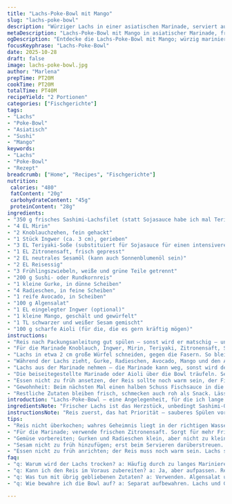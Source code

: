 ```yaml
---
title: "Lachs-Poke-Bowl mit Mango"
slug: "lachs-poke-bowl"
description: "Würziger Lachs in einer asiatischen Marinade, serviert auf lockerem Reis mit frischer Gurke, Radieschen, Avocado, Algensalat und süß-säuerlichem Mango-Relish. Kleine Variationen an der Soßenzusammenstellung und das Marinierintervall sind der Schlüssel – nicht zu lang, sonst wird der Fisch 'gegart'. Eine Prise Sesamsamen sorgt für knusprigen Biss. Dazu eine scharfe Aioli als Kontrast. Einfach und schnell – ideal, wenn man das erste Mal mit Poke experimentiert und trotzdem eine geschmackliche Überraschung sucht. Achtung: Reis nicht zu fest kochen, sonst zerfällt alles zu Brei."
metaDescription: "Lachs-Poke-Bowl mit Mango in asiatischer Marinade, frischem Gemüse und knusprigen Sesamsamen; eine Explosion der Aromen erwartet dich"
ogDescription: "Entdecke die Lachs-Poke-Bowl mit Mango; würzig mariniert und frisch serviert; eine aufregende Kombination für Sushi-Liebhaber"
focusKeyphrase: "Lachs-Poke-Bowl"
date: 2025-10-28
draft: false
image: lachs-poke-bowl.jpg
author: "Marlena"
prepTime: PT20M
cookTime: PT20M
totalTime: PT40M
recipeYield: "2 Portionen"
categories: ["Fischgerichte"]
tags:
- "Lachs"
- "Poke-Bowl"
- "Asiatisch"
- "Sushi"
- "Mango"
keywords:
- "Lachs"
- "Poke-Bowl"
- "Rezept"
breadcrumb: ["Home", "Recipes", "Fischgerichte"]
nutrition: 
 calories: "480"
 fatContent: "20g"
 carbohydrateContent: "45g"
 proteinContent: "28g"
ingredients:
- "350 g frisches Sashimi-Lachsfilet (statt Sojasauce habe ich mal Teriyaki ausprobiert, passt gut)"
- "4 EL Mirin"
- "2 Knoblauchzehen, fein gehackt"
- "1 Stück Ingwer (ca. 3 cm), gerieben"
- "3 EL Teriyaki-Soße (substituiert für Sojasauce für einen intensiveren Geschmack)"
- "1 EL Zitronensaft, frisch gepresst"
- "2 EL neutrales Sesamöl (kann auch Sonnenblumenöl sein)"
- "2 EL Reisessig"
- "3 Frühlingszwiebeln, weiße und grüne Teile getrennt"
- "200 g Sushi- oder Rundkornreis"
- "1 kleine Gurke, in dünne Scheiben"
- "4 Radieschen, in feine Scheiben"
- "1 reife Avocado, in Scheiben"
- "100 g Algensalat"
- "1 EL eingelegter Ingwer (optional)"
- "1 kleine Mango, geschält und gewürfelt"
- "1 TL schwarzer und weißer Sesam gemischt"
- "100 g scharfe Aioli (für die, die es gern kräftig mögen)"
instructions:
- "Reis nach Packungsanleitung gut spülen – sonst wird er matschig – und mit wenig Wasser aufsetzen. Kurz aufkochen lassen, dann Hitze reduzieren und ohne Rühren ziehen lassen, bis das Wasser fast weg ist – so wird der Reis schön locker und klebt nicht."
- "Für die Marinade Knoblauch, Ingwer, Mirin, Teriyaki, Zitronensaft, Sesamöl, Reisessig und die weißen Frühlingszwiebelringe in einer großen Schüssel verquirlen. Zweite Hälfte für später beiseite stellen, falls als Dressing genutzt."
- "Lachs in etwa 2 cm große Würfel schneiden, gegen die Fasern. So bleibt er zart und nicht faserig beim Essen. In die Schüssel mit der Marinade geben und vorsichtig wenden. Nicht quetschen oder zu lange marinieren, 15-40 Minuten reichen. Länger wird der Fisch zu fest und verändert die Textur."
- "Während der Lachs zieht, Gurke, Radieschen, Avocado, Mango und den Algensalat vorbereiten. Mangowürfel nicht zu klein machen, damit sie beim Essen noch herausstechen."
- "Lachs aus der Marinade nehmen – die Marinade kann weg, sonst wird der Reis matschig. Reis in zwei Schalen verteilen und mit allen frischen Zutaten appetitlich anrichten."
- "Die beiseitegestellte Marinade oder Aioli über die Bowl träufeln. Sesamsamen darüber streuen für den Crunch. Bei Zuhause-Gästen reicht das, unterwegs kann noch mehr Chili oder Sojasauce zur Seite gestellt werden."
- "Essen nicht zu früh ansetzen, der Reis sollte noch warm sein, der Fisch dagegen kühl und zart. Kälte und Wärme geben die Balance."
- "Gewohnheit: Beim nächsten Mal einen halben Schuss Fischsauce in die Marinade mischen. Gibt mehr Umami. Ebenso nussiges Öl lohnt den Versuch, aber Sesamöl ist Standard."
- "Restliche Zutaten bleiben frisch, schmecken auch roh als Snack. Lässt sich gut vorbereiten, wenn die Marinierzeit gut getimt wird."
introduction: "Lachs-Poke-Bowl – eine Angelegenheit, für die ich lange experimentierte, bis die Balance zwischen Salz und Süße stimmte. Nicht zu lang marinieren, sonst zersetzt sich die Textur und der Fisch wird unappetitlich hart. Die Kombination aus knackigem Gemüse, süßer Mango und mildem Reis schafft diese interessante Texturvielfalt, die ich mag. Mirin und Reisessig sind kleine Geschmackshelfer, keine Akrobaten, man darf nicht übertreiben. Teriyaki statt Soja gab letztes Mal mehr Tiefe. Und Aioli als Kontrapunkt, das hab ich durch Zufall entdeckt, macht das Ganze herzhafter. Achtung: Reis muss körnig bleiben, sonst klebt es wie Kleister, und das gibt Frust statt Genusserlebnis. Ein bisschen achtsam sein und ausprobieren, immer wieder."
ingredientsNote: "Frischer Lachs ist das Herzstück, unbedingt Sashimi-Qualität. Statt Sojasoße nehme ich oft Teriyaki – bringt mehr Substanz und weniger Salzgeschmack. Falls keine Mirin zu Hause, geht auch ein Schuss süßer Weißwein oder Apfelessig, dann aber Zucker leicht erhöhen. Sesamöl darf nicht zu stark sein, sonst wird’s bitter. Reis nicht zu feucht kochen, sonst gibt es Brei. Frühlingszwiebeln besser getrennt verwenden; weiße für die Marinade, grüne für das Topping – bringt Frische und leichte Schärfe. Frisches Gemüse: Gurken und Radieschen geben Struktur. Mango ist mein Geheimtipp, der süße Kontrast zum salzigen Lachs. Algensalat gibt Umami, alternativ Wakame nehmen. Aioli notfalls weglassen oder scharfe Mayonnaise als Ersatz."
instructionsNote: "Reis zuerst, das hat Priorität – sauberes Spülen vor dem Kochen reduziert Klebrigkeit. Die Marinade einheitlich vermischen, damit der Geschmack sich gut verteilt. Lachs nur mariniert versenken, wenn er wirklich kühl ist – sonst gerinnt die Marinade. Schnitttechniken: Gegen das Korn schneiden, sonst zerfasert der Fisch und das Mundgefühl leidet. Marinierzeit beobachten: Ab 45 Minuten beginnt der Fisch zu ‚kochen‘ und verliert das rohen Aroma. Zutaten aufs Schüsselbett anrichten und erst kurz vor dem Servieren die Sauce oder Aioli drüber träufeln, sonst wird alles matschig. Sesam erst ganz zum Schluss – für den knackigen Biss. Experimentiere mit mehr Chili oder frischen Kräutern für den letzten Kick. Balance aus warmem Reis und kaltem rohen Fisch beachten, sonst wird es fade. Und bitte genug Frische, das macht den Unterschied."
tips:
- "Reis nicht überkochen; wahres Geheimnis liegt in der richtigen Wassermenge. Zu viel Wasser macht den Reis matschig. Vor dem Kochen gut spülen. Einheitlich und locker. Eine kleine Prise Salz kann helfen. Das gewährleistet, dass er nicht klebt und die Textur bleibt angenehm"
- "Für die Marinade; verwende frischen Zitronensaft. Sorgt für mehr Frische. Ingwer und Knoblauch fein hacken; der Duft ist intensiv. Lachs nicht zu lange marinieren; 15-40 Minuten sind genug. Beobachte die Zeit. Bei 45 Minuten zersetzt sich die Textur. Probiere auch, etwas Fischsauce hinzuzufügen"
- "Gemüse vorbereiten; Gurken und Radieschen klein, aber nicht zu klein schneiden. Mangowürfel ruhig großzügig lassen. Damit es beim Essen knistert. Frische und Farbe erhältst du durch gut gewählte Zutaten. Avocado muss reif sein. Ein echter Genuss. Sie „schmilzt“ förmlich im Mund"
- "Sesam nicht zu früh hinzufügen; erst beim Servieren darüberstreuen. Für den Crunch-Effekt. Achte auch auf die Aioli; kreativ sein. Die selbstgemachte Aioli passt noch besser. Ein wenig mehr Knoblauch ist eine Überlegung wert, wenn du es intensiv magst. Gleiches gilt für Chili"
- "Essen nicht zu früh anrichten; der Reis muss noch warm sein. Lachs soll kühl bleiben, aber zart. Der Kontrast zwischen warm und kalt schafft ein tolles Mundgefühl. Experimentieren erlaubt: mehr Gemüse oder andere Saucen. Zum Beispiel eine scharfe Mayo statt Aioli"
faq:
- "q: Warum wird der Lachs trocken? a: Häufig durch zu langes Marinieren. Fische, die über 40 Minuten in Marinade liegen, können zäh werden. Beobachtungen zeigen: Der optimale Zeitraum liegt zwischen 15-30 Minuten, je nach Dicke der Stücke."
- "q: Kann ich den Reis im Voraus zubereiten? a: Ja, aber aufpassen. Reis vor dem Servieren aufwärmen. Überprüfen; er sollte locker sein, damit er gut mit den anderen Zutaten harmoniert. Die Kälte des Lachses erfordert, dass der Reis frisch bleibt."
- "q: Was tun mit übrig gebliebenen Zutaten? a: Verwenden. Algensalat und Mangowürfel eignen sich hervorragend für andere Rezepte. Aber die Qualität der frischen Zutaten muss stimmen. Ansonsten einfach alles roh genießen; bleibt knackig und frisch."
- "q: Wie bewahre ich die Bowl auf? a: Separat aufbewahren. Lachs und Gemüse in verschiedenen Behältern. Reis kann im Kühlschrank bleiben, aber abdecken. Achte darauf, Lachs zu konsumieren. Frisch geht immer vor. Dann hast du auch am nächsten Tag Genuss."

---
```

